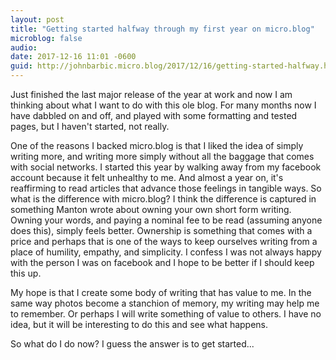 ```yaml
---
layout: post
title: "Getting started halfway through my first year on micro.blog"
microblog: false
audio: 
date: 2017-12-16 11:01 -0600
guid: http://johnbarbic.micro.blog/2017/12/16/getting-started-halfway.html
---
```

Just finished the last major release of the year at work and now I am thinking about what I want to do with this ole blog.  For many months now I have dabbled on and off, and played with some formatting and tested pages, but I haven't started, not really.

One of the reasons I backed micro.blog is that I liked the idea of simply writing more, and writing more simply without all the baggage that comes with social networks.  I started this year by walking away from my facebook account because it felt unhealthy to me.  And almost a year on, it's reaffirming to read articles that advance those feelings in tangible ways.  So what is the difference with micro.blog?  I think the difference is captured in something Manton wrote about owning your own short form writing.  Owning your words, and paying a nominal fee to be read (assuming anyone does this), simply feels better.  Ownership is something that comes with a price and perhaps that is one of the ways to keep ourselves writing from a place of humility, empathy, and simplicity.  I confess I was not always happy with the person I was on facebook and I hope to be better if I should keep this up.  

My hope is that I create some body of writing that has value to me. In the same way photos become a stanchion of memory, my writing may help me to remember.  Or perhaps I will write something of value to others.  I have no idea, but it will be interesting to do this and see what happens.

So what do I do now?  I guess the answer is to get started...
